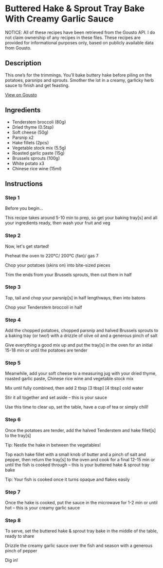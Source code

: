 # Buttered Hake & Sprout Tray Bake With Creamy Garlic Sauce

NOTICE: All of these recipes have been retrieved from the Gousto API. I do not claim ownership of any recipes in these files. These recipes are provided for informational purposes only, based on publicly available data from Gousto.

## Description

This one’s for the trimmings. You’ll bake buttery hake before piling on the potatoes, parsnips and sprouts. Smother the lot in a creamy, garlicky herb sauce to finish and get feasting.

[View on Gousto](https://www.gousto.co.uk/recipes/cookbook/buttered-hake-sprout-tray-bake-with-creamy-garlic-sauce)

## Ingredients

- Tenderstem broccoli (80g)
- Dried thyme (0.5tsp)
- Soft cheese (50g)
- Parsnip x2
- Hake fillets (2pcs)
- Vegetable stock mix (5.5g)
- Roasted garlic paste (15g)
- Brussels sprouts (100g)
- White potato x3
- Chinese rice wine (15ml)

## Instructions


### Step 1

Before you begin...

This recipe takes around 5-10 min to prep, so get your baking tray[s] and all your ingredients ready, then wash your fruit and veg


### Step 2

Now, let's get started!

Preheat the oven to 220°C/ 200°C (fan)/ gas 7

Chop your potatoes (skins on) into bite-sized pieces

Trim the ends from your Brussels sprouts, then cut them in half


### Step 3

Top, tail and chop your parsnip[s] in half lengthways, then into batons

Chop your Tenderstem broccoli in half


### Step 4

Add the chopped potatoes, chopped parsnip and halved Brussels sprouts to a baking tray (or two!) with a drizzle of olive oil and a generous pinch of salt

Give everything a good mix up and put the tray[s] in the oven for an initial 15-18 min or until the potatoes are tender


### Step 5

Meanwhile, add your soft cheese to a measuring jug with your dried thyme, roasted garlic paste, Chinese rice wine and vegetable stock mix

Mix until fully combined, then add 2 tbsp <span class="text-purple">[3 tbsp]</span> <span class="text-danger">[4 tbsp]</span> cold water

Stir it all together and set aside – this is your sauce

Use this time to clear up, set the table, have a cup of tea or simply chill!


### Step 6

Once the potatoes are tender, add the halved Tenderstem and hake fillet[s] to the tray[s]

Tip: Nestle the hake in between the vegetables!

Top each hake fillet with a small knob of butter and a pinch of salt and pepper, then return the tray[s] to the oven and cook for a final 12-15 min or until the fish is cooked through – this is your buttered hake & sprout tray bake

Tip: Your fish is cooked once it turns opaque and flakes easily


### Step 7

Once the hake is cooked, put the sauce in the microwave for 1-2 min or until hot – this is your creamy garlic sauce

### Step 8

To serve, set the buttered hake & sprout tray bake in the middle of the table, ready to share

Drizzle the creamy garlic sauce over the fish and season with a generous pinch of pepper

Dig in!

